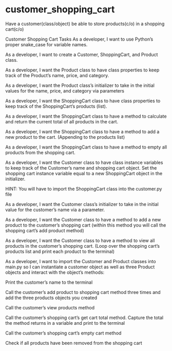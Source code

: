# customer_shopping_cart
Have a customer(class/object) be able to store products(c/o) in a shopping cart(c/o)

Customer Shopping Cart Tasks
As a developer, I want to use Python’s proper snake_case for variable names. 

As a developer, I want to create a Customer, ShoppingCart, and Product class. 

As a developer, I want the Product class to have class properties to keep track of the Product’s name, price, and category. 

As a developer, I want the Product class’s initializer to take in the initial values for the name, price, and category via parameters 

As a developer, I want the ShoppingCart class to have class properties to keep track of the ShoppingCart’s products (list). 

As a developer, I want the ShoppingCart class to have a method to calculate and return the current total of all products in the cart. 

As a developer, I want the ShoppingCart class to have a method to add a new product to the cart. (Appending to the products list)  

As a developer, I want the ShoppingCart class to have a method to empty all products from the shopping cart. 

As a developer, I want the Customer class to have class instance variables to keep track of the Customer’s name and shopping cart object. Set the shopping cart instance variable equal to a new ShoppingCart object in the initializer.

HINT: You will have to import the ShoppingCart class into the customer.py file

As a developer, I want the Customer class’s initializer to take in the initial value for the customer’s name via a parameter. 

As a developer, I want the Customer class to have a method to add a new product to the customer’s shopping cart (within this method you will call the shopping cart’s add product method) 

As a developer, I want the Customer class to have a method to view all products in the customer’s shopping cart. (Loop over the shopping cart’s products list and print each product to the terminal) 

As a developer, I want to import the Customer and Product classes into main.py so I can instantiate a customer object as well as three Product objects and interact with the object’s methods: 

Print the customer’s name to the terminal 

Call the customer’s add product to shopping cart method three times and add the three products objects you created 

Call the customer’s view products method 

Call the customer’s shopping cart’s get cart total method. Capture the total the method returns in a variable and print to the terminal 

Call the customer’s shopping cart’s empty cart method 

Check if all products have been removed from the shopping cart 
